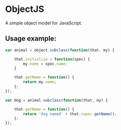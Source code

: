 # ObjectJS

A simple object model for JavaScript.

## Usage example:

```js
var animal = object.subclass(function(that, my) {

    that.initialize = function(spec) {
        my.name = spec.name;
    }

    that.getName = function() {
        return my.name;
    };
});

var dog = animal.subclass(function(that, my) {

    that.getName = function() {
        return 'dog named' + that.super.getName();
    };
});
```
